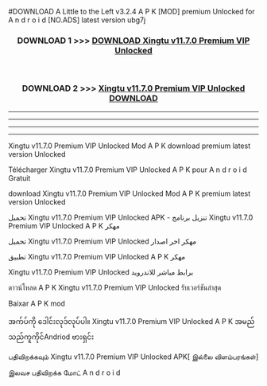 #DOWNLOAD A Little to the Left v3.2.4 A P K [MOD] premium Unlocked for A n d r o i d [NO.ADS] latest version ubg7j 



<div align="center">

<h3>DOWNLOAD 1 >>> <a href="https://downloadmod1.web.app/?judul=Xingtu v11.7.0 Premium VIP Unlocked ">DOWNLOAD Xingtu v11.7.0 Premium VIP Unlocked </a></h3><br>

<h3>DOWNLOAD 2 >>> <a href="https://downloadmod1.web.app/?judul=Xingtu v11.7.0 Premium VIP Unlocked ">Xingtu v11.7.0 Premium VIP Unlocked  DOWNLOAD </a></h3>

</div>


----------------------------------------------------------

----------------------------------------------------------

----------------------------------------------------------

----------------------------------------------------------


Xingtu v11.7.0 Premium VIP Unlocked  Mod A P K download premium latest version Unlocked

Télécharger Xingtu v11.7.0 Premium VIP Unlocked  A P K pour A n d r o i d Gratuit

download Xingtu v11.7.0 Premium VIP Unlocked  Mod A P K premium latest version Unlocked

تحميل Xingtu v11.7.0 Premium VIP Unlocked  APK - تنزيل برنامج Xingtu v11.7.0 Premium VIP Unlocked  A P K مهكر

تحميل Xingtu v11.7.0 Premium VIP Unlocked  مهكر اخر اصدار

تطبيق Xingtu v11.7.0 Premium VIP Unlocked  A P K مهكر

Xingtu v11.7.0 Premium VIP Unlocked  برابط مباشر للاندرويد

ดาวน์โหลด A P K Xingtu v11.7.0 Premium VIP Unlocked  รับเวอร์ชันล่าสุด

Baixar A P K mod

အက်ပ်ကို ဒေါင်းလုဒ်လုပ်ပါ။ Xingtu v11.7.0 Premium VIP Unlocked  A P K အမည်သည်ကူကိုင်Andriod ဗားရှင်း

பதிவிறக்கவும் Xingtu v11.7.0 Premium VIP Unlocked  APK[ இல்லை விளம்பரங்கள்] 
 
இலவச பதிவிறக்க மோட் A n d r o i d



